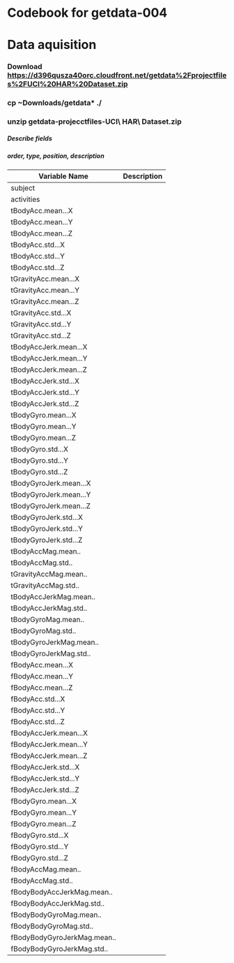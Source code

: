 # Codebook for getdata-004

# Data aquisition
### Download https://d396qusza40orc.cloudfront.net/getdata%2Fprojectfiles%2FUCI%20HAR%20Dataset.zip 
### cp ~Downloads/getdata* ./
### unzip getdata-projecctfiles-UCI\ HAR\ Dataset.zip

##### Describe fields
##### order, type, position, description
|Variable Name | Description | 
|--------------|-------------|
|subject | 
|activities | 
|tBodyAcc.mean...X | 
|tBodyAcc.mean...Y | 
|tBodyAcc.mean...Z | 
|tBodyAcc.std...X | 
|tBodyAcc.std...Y | 
|tBodyAcc.std...Z | 
|tGravityAcc.mean...X | 
|tGravityAcc.mean...Y | 
|tGravityAcc.mean...Z | 
|tGravityAcc.std...X | 
|tGravityAcc.std...Y | 
|tGravityAcc.std...Z | 
|tBodyAccJerk.mean...X | 
|tBodyAccJerk.mean...Y | 
|tBodyAccJerk.mean...Z | 
|tBodyAccJerk.std...X | 
|tBodyAccJerk.std...Y | 
|tBodyAccJerk.std...Z | 
|tBodyGyro.mean...X | 
|tBodyGyro.mean...Y | 
|tBodyGyro.mean...Z | 
|tBodyGyro.std...X | 
|tBodyGyro.std...Y | 
|tBodyGyro.std...Z | 
|tBodyGyroJerk.mean...X | 
|tBodyGyroJerk.mean...Y | 
|tBodyGyroJerk.mean...Z | 
|tBodyGyroJerk.std...X | 
|tBodyGyroJerk.std...Y | 
|tBodyGyroJerk.std...Z | 
|tBodyAccMag.mean.. | 
|tBodyAccMag.std.. | 
|tGravityAccMag.mean.. | 
|tGravityAccMag.std.. | 
|tBodyAccJerkMag.mean.. | 
|tBodyAccJerkMag.std.. | 
|tBodyGyroMag.mean.. | 
|tBodyGyroMag.std.. | 
|tBodyGyroJerkMag.mean.. | 
|tBodyGyroJerkMag.std.. | 
|fBodyAcc.mean...X | 
|fBodyAcc.mean...Y | 
|fBodyAcc.mean...Z | 
|fBodyAcc.std...X | 
|fBodyAcc.std...Y | 
|fBodyAcc.std...Z | 
|fBodyAccJerk.mean...X | 
|fBodyAccJerk.mean...Y | 
|fBodyAccJerk.mean...Z | 
|fBodyAccJerk.std...X | 
|fBodyAccJerk.std...Y | 
|fBodyAccJerk.std...Z | 
|fBodyGyro.mean...X | 
|fBodyGyro.mean...Y | 
|fBodyGyro.mean...Z | 
|fBodyGyro.std...X | 
|fBodyGyro.std...Y | 
|fBodyGyro.std...Z | 
|fBodyAccMag.mean.. | 
|fBodyAccMag.std.. | 
|fBodyBodyAccJerkMag.mean.. | 
|fBodyBodyAccJerkMag.std.. | 
|fBodyBodyGyroMag.mean.. | 
|fBodyBodyGyroMag.std.. | 
|fBodyBodyGyroJerkMag.mean.. | 
|fBodyBodyGyroJerkMag.std.. | 

